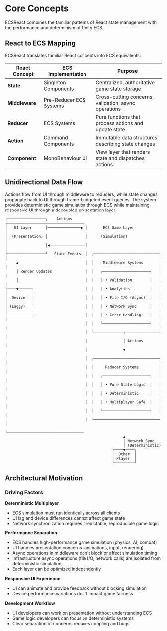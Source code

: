 # Core Concepts

ECSReact combines the familiar patterns of React state management with the performance and determinism of Unity ECS.

## React to ECS Mapping

ECSReact translates familiar React concepts into ECS equivalents:

| React Concept | ECS Implementation | Purpose |
| --- | --- | --- |
| **State** | Singleton Components | Centralized, authoritative game state storage |
| **Middleware** | Pre-Reducer ECS Systems | Cross-cutting concerns, validation, async operations |
| **Reducer** | ECS Systems | Pure functions that process actions and update state |
| **Action** | Command Components | Immutable data structures describing state changes |
| **Component** | MonoBehaviour UI | View layer that renders state and dispatches actions |

## Unidirectional Data Flow

Actions flow from UI through middleware to reducers, while state changes propagate back to UI through frame-budgeted event queues. The system provides deterministic game simulation through ECS while maintaining responsive UI through a decoupled presentation layer:

```
┌─────────────────┐    Actions      ┌──────────────────────────────────┐
│   UI Layer      │───────────────▶ │       ECS Game Layer             │
│  (Presentation) │                 │      (Simulation)                │
│                 │◀────────────────│                                  │
└─────────────────┘   State Events  │  ┌─────────────────────────────┐ │
     ▲                              │  │    Middleware Systems       │ │
     │ Render Updates               │  │   ┌─────────────────────┐   │ │
     │                              │  │   │ • Validation        │   │ │
┌────▼──────┐                       │  │   │ • Analytics         │   │ │
│  Device   │                       │  │   │ • File I/O (Async)  │   │ │
│ (Laggy)   │                       │  │   │ • Network Sync      │   │ │
└───────────┘                       │  │   │ • Error Handling    │   │ │
                                    │  │   └─────────────────────┘   │ │
                                    │  └─────────────┬───────────────┘ │
                                    │                │ Actions         │
                                    │                ▼                 │
                                    │  ┌─────────────────────────────┐ │
                                    │  │     Reducer Systems         │ │
                                    │  │   ┌─────────────────────┐   │ │
                                    │  │   │ • Pure State Logic  │   │ │
                                    │  │   │ • Deterministic     │   │ │
                                    │  │   │ • Multiplayer Safe  │   │ │
                                    │  │   └─────────────────────┘   │ │
                                    │  └─────────────────────────────┘ │
                                    └──────────────────────────────────┘
                                                     ▲
                                                     │ Network Sync
                                                     │ (Deterministic)
                                                ┌────▼────┐
                                                │  Other  │
                                                │ Player  │
                                                └─────────┘
```

## Architectural Motivation

### Driving Factors

**Deterministic Multiplayer**

* ECS simulation must run identically across all clients
* UI lag and device differences cannot affect game state
* Network synchronization requires predictable, reproducible game logic

**Performance Separation**

* ECS handles high-performance game simulation (physics, AI, combat)
* UI handles presentation concerns (animations, input, rendering)
* Async operations in middleware don't block or affect simulation timing
* Infrastructure async operations (file I/O, network calls) are isolated from deterministic simulation
* Each layer can be optimized independently

**Responsive UI Experience**

* UI can animate and provide feedback without blocking simulation
* Device performance variations don't impact game fairness

**Development Workflow**

* UI developers can work on presentation without understanding ECS
* Game logic developers can focus on deterministic systems
* Clear separation of concerns reduces coupling and bugs
